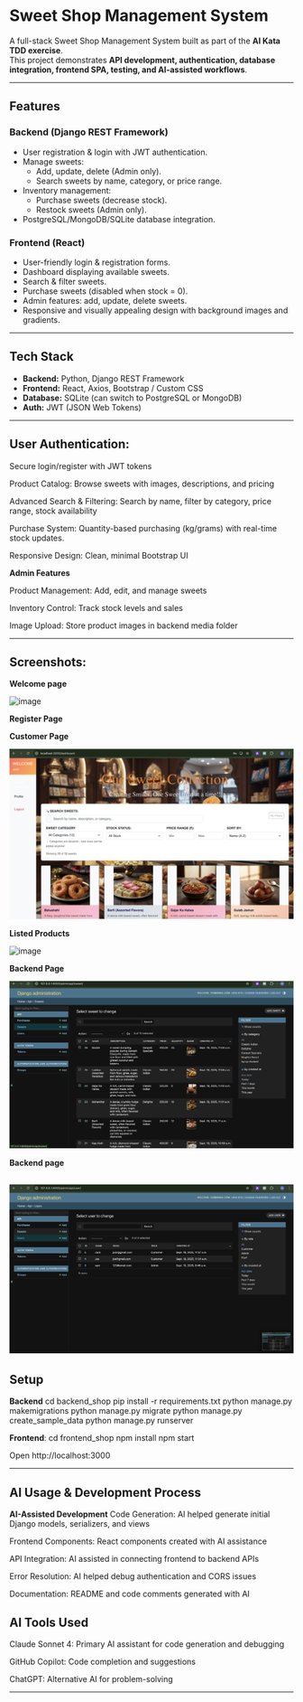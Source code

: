 # Sweet Shop Management System

A full-stack Sweet Shop Management System built as part of the **AI Kata TDD exercise**.  
This project demonstrates **API development, authentication, database integration, frontend SPA, testing, and AI-assisted workflows**.

---

##  Features

### Backend (Django REST Framework)
- User registration & login with JWT authentication.
- Manage sweets:
  - Add, update, delete (Admin only).
  - Search sweets by name, category, or price range.
- Inventory management:
  - Purchase sweets (decrease stock).
  - Restock sweets (Admin only).
- PostgreSQL/MongoDB/SQLite database integration.

### Frontend (React)
- User-friendly login & registration forms.
- Dashboard displaying available sweets.
- Search & filter sweets.
- Purchase sweets (disabled when stock = 0).
- Admin features: add, update, delete sweets.
- Responsive and visually appealing design with background images and gradients.

---

## Tech Stack
- **Backend:** Python, Django REST Framework  
- **Frontend:** React, Axios, Bootstrap / Custom CSS  
- **Database:** SQLite (can switch to PostgreSQL or MongoDB)  
- **Auth:** JWT (JSON Web Tokens)  

---

## User Authentication: 

Secure login/register with JWT tokens

Product Catalog: Browse sweets with images, descriptions, and pricing

Advanced Search & Filtering: Search by name, filter by category, price range, stock availability

Purchase System: Quantity-based purchasing (kg/grams) with real-time stock updates.

Responsive Design: Clean, minimal Bootstrap UI

**Admin Features**

Product Management: Add, edit, and manage sweets

Inventory Control: Track stock levels and sales

Image Upload: Store product images in backend media folder

---
## Screenshots:
**Welcome page**

![image](https://github.com/somesh441/Sweet-Shop-Management-System/blob/4bb29ce50f628a62fd3651638500e8c14638541c/screenshot2.jpg/login.png)

**Register Page**

**Customer Page**

![image](https://github.com/somesh441/Sweet-Shop-Management-System/blob/4bb29ce50f628a62fd3651638500e8c14638541c/screenshot2.jpg/main1.png)

**Listed Products**

![image](https://github.com/somesh441/Sweet-Shop-Management-System/blob/4bb29ce50f628a62fd3651638500e8c14638541c/screenshot2.jpg/main2.png)

**Backend Page**

![image](https://github.com/somesh441/Sweet-Shop-Management-System/blob/4bb29ce50f628a62fd3651638500e8c14638541c/screenshot2.jpg/ss1.png)

**Backend page**

![image](https://github.com/somesh441/Sweet-Shop-Management-System/blob/4bb29ce50f628a62fd3651638500e8c14638541c/screenshot2.jpg/ss2.png)
---
## Setup
**Backend**
cd backend_shop
pip install -r requirements.txt
python manage.py makemigrations
python manage.py migrate
python manage.py create_sample_data
python manage.py runserver

**Frontend**:
cd frontend_shop
npm install
npm start

Open http://localhost:3000

---
## AI Usage & Development Process
**AI-Assisted Development**
Code Generation: AI helped generate initial Django models, serializers, and views

Frontend Components: React components created with AI assistance

API Integration: AI assisted in connecting frontend to backend APIs

Error Resolution: AI helped debug authentication and CORS issues

Documentation: README and code comments generated with AI

## AI Tools Used
Claude Sonnet 4: Primary AI assistant for code generation and debugging

GitHub Copilot: Code completion and suggestions

ChatGPT: Alternative AI for problem-solving

---
